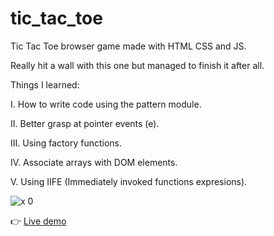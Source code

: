 # tic_tac_toe

Tic Tac Toe browser game made with HTML CSS and JS.

Really hit a wall with this one but managed to finish it after all.

Things I learned: 

I. How to write code using the pattern module.

II. Better grasp at pointer events (e).

III. Using factory functions.

IV. Associate arrays with DOM elements.

V. Using IIFE (Immediately invoked functions expresions).

![x 0](https://user-images.githubusercontent.com/102544514/193110982-215b15d2-aed9-48dd-b8d6-1ab9de7b0987.png)


👉 <a href="https://llaaur.github.io/tic_tac_toe/"> Live demo </a>
